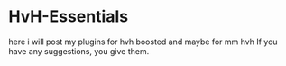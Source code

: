 # HvH-Essentials
here i will post my plugins for hvh boosted and maybe for mm hvh If you have any suggestions, you give them.

